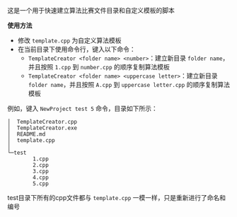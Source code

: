 这是一个用于快速建立算法比赛文件目录和自定义模板的脚本

**使用方法**

* 修改 `template.cpp` 为自定义算法模板
* 在当前目录下使用命令行，键入以下命令：
  * `TemplateCreator <folder name> <number>`：建立新目录 `folder name`，并且按照 `1.cpp` 到 `number.cpp` 的顺序复制算法模板
  * `TemplateCreator <folder name> <uppercase letter>`：建立新目录 `folder name`，并且按照 `A.cpp` 到 `uppercase letter.cpp` 的顺序复制算法模板

例如，键入 `NewProject test 5` 命令，目录如下所示：

```
│  TemplateCreator.cpp
│  TemplateCreator.exe
│  README.md
│  template.cpp
│
└─test
        1.cpp
        2.cpp
        3.cpp
        4.cpp
        5.cpp
```

test目录下所有的cpp文件都与 `template.cpp` 一模一样，只是重新进行了命名和编号
